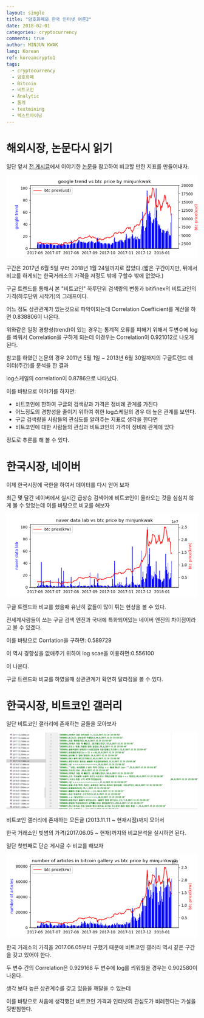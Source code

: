 ```yaml
---
layout: single
title: "암호화폐와 한국 인터넷 여론2"
date: 2018-02-01
categories: cryptocurrency
comments: true
author: MINJUN KWAK
lang: Korean
ref: koreancrypto1
tags:
  - cryptocurrency
  - 암호화폐
  - Bitcoin
  - 비트코인
  - Analytic
  - 통계
  - textmining
  - 텍스트마이닝
---
```


# 해외시장, 논문다시 읽기
일단 앞서 [전 게시글]({{"https://minjunkwak.github.io/lettertosoldier/analyzing-cyptocurrency-based-on-korean-web-kor/"}})에서 이야기한 [논문]({{"https://www.nature.com/articles/srep03415"}})을 참고하여 비교할 만한 지표를 만들어내자.

<img src="/assets/images/koreancypto/googletrendvsbtc.png">

구간은 2017년 6월 5일 부터 2018년 1월 24일까지로 잡았다.(짧은 구간이지만, 뒤에서 비교를 하게되는 한국거래소의 가격을 저정도 밖에 구할수 밖에 없었다.)

구글 트렌드를 통해서 본 "비트코인" 하루단위 검색량의 변동과 bitifinex의 비트코인의 가격(하루단위 시작가)의 그래프이다.

어느 정도 상관관계가 있는것으로 파악이되는데 Correlation Coefficient를 계산을 하면 0.838806이 나온다.

위와같은 일정 경향성(trend)이 있는 경우는 통계적 오류를 피해기 위해서 두변수에 log를 씌워서 Correlation을 구하게 되는데 이경우는 Correlation이 0.921012로 나오게 된다.

참고를 하였던 논문의 경우 2011년 5월 1일 ~ 2013년 6월 30일까지의 구글트렌드 데이터(주간)를 분석을 한 결과

log스케일의 correlation이 0.8786으로 나타났다.


이를 바탕으로 이야기를 하자면: 
- 비트코인에 한하여 구글의 검색량과 가격은 정비례 관계를 가진다
- 어느정도의 경향성을 줄이기 위하여 취한 log스케일의 경우 더 높은 관계를 보인다.
- 구글 검색량을 사람들의 관심도를 알려주는 지표로 생각을 한다면
- 비트코인에 대한 사람들의 관심과 비트코인의 가격이 정비례 관계에 있다

정도로 추론를 해 볼 수 있다. 

# 한국시장, 네이버
이제 한국시장에 국한을 하여서 데이터를 다시 얻어 보자

최근 몇 달간 네이버에서 실시간 급상승 검색어에 비트코인이 올라오는 것을 심심치 않게 볼 수 있었는데 이를 바탕으로 비교를 해보자

<img src="/assets/images/koreancypto/naverdatalabvsbtc.png">

구글 트렌드와 비교를 했을때 유난히 값들이 많이 튀는 현상을 볼 수 있다.

전세계사람들이 쓰는 구글 검색 엔진과 국내에 특화되어있는 네이버 엔진의 차이점이라고 볼 수 있겠다.

이를 바탕으로 Corrlation을 구하면: 0.589729

이 역시 경향성을 없애주기 위하여 log scae을 이용하면:0.556100

이 나온다.

구글 트렌드와 비교를 하였을때 상관관계가 확연히 달라짐을 볼 수 있다.

# 한국시장, 비트코인 갤러리
일단 비트코인 갤러리에 존재하는 글들을 모아보자

<img src="/assets/images/koreancypto/galldata1.png">

비트코인 갤러리에 존재하는 모든글 (2013.11.11 ~ 현재시점)까지 모아서 

한국 거래소인 빗썸의 가격(2017.06.05 ~ 현재)까지와 비교분석을 실시하면 된다.

일단 첫번째로 단순 게시글 수 비교를 해보자

<img src="/assets/images/koreancypto/numberofarticlevsbtc.png">

한국 거래소의 가격을 2017.06.05부터 구했기 때문에 비트코인 갤러리 역시 같은 구간을 갖고 있어야 한다.

두 변수 간의 Correlation은 0.929168
두 변수에 log를 씌워줬을 경우는 0.902580이 나온다.

생각 보다 높은 상관계수를 갖고 있음을 깨달을 수 있는데

이를 바탕으로 처음에 생각했던 비트코인 가격과 인터넷의 관심도가 비례한다는 가설을 뒷받침한다.


























